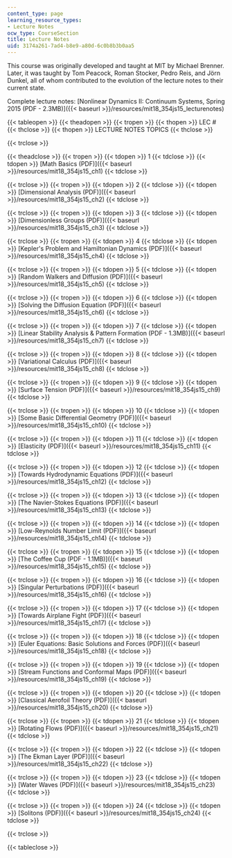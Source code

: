 ```yaml
---
content_type: page
learning_resource_types:
- Lecture Notes
ocw_type: CourseSection
title: Lecture Notes
uid: 3174a261-7ad4-b8e9-a80d-6c0b8b3b0aa5
---
```


This course was originally developed and taught at MIT by Michael Brenner. Later, it was taught by Tom Peacock, Roman Stocker, Pedro Reis, and Jörn Dunkel, all of whom contributed to the evolution of the lecture notes to their current state.

Complete lecture notes: [Nonlinear Dynamics II: Continuum Systems, Spring 2015 (PDF - 2.3MB)]({{< baseurl >}}/resources/mit18_354js15_lecturenotes)

{{< tableopen >}}
{{< theadopen >}}
{{< tropen >}}
{{< thopen >}}
LEC #
{{< thclose >}}
{{< thopen >}}
LECTURE NOTES TOPICS
{{< thclose >}}

{{< trclose >}}

{{< theadclose >}}
{{< tropen >}}
{{< tdopen >}}
1
{{< tdclose >}}
{{< tdopen >}}
[Math Basics (PDF)]({{< baseurl >}}/resources/mit18_354js15_ch1)
{{< tdclose >}}

{{< trclose >}}
{{< tropen >}}
{{< tdopen >}}
2
{{< tdclose >}}
{{< tdopen >}}
[Dimensional Analysis (PDF)]({{< baseurl >}}/resources/mit18_354js15_ch2)
{{< tdclose >}}

{{< trclose >}}
{{< tropen >}}
{{< tdopen >}}
3
{{< tdclose >}}
{{< tdopen >}}
[Dimensionless Groups (PDF)]({{< baseurl >}}/resources/mit18_354js15_ch3)
{{< tdclose >}}

{{< trclose >}}
{{< tropen >}}
{{< tdopen >}}
4
{{< tdclose >}}
{{< tdopen >}}
[Kepler's Problem and Hamiltonian Dynamics (PDF)]({{< baseurl >}}/resources/mit18_354js15_ch4)
{{< tdclose >}}

{{< trclose >}}
{{< tropen >}}
{{< tdopen >}}
5
{{< tdclose >}}
{{< tdopen >}}
[Random Walkers and Diffusion (PDF)]({{< baseurl >}}/resources/mit18_354js15_ch5)
{{< tdclose >}}

{{< trclose >}}
{{< tropen >}}
{{< tdopen >}}
6
{{< tdclose >}}
{{< tdopen >}}
[Solving the Diffusion Equation (PDF)]({{< baseurl >}}/resources/mit18_354js15_ch6)
{{< tdclose >}}

{{< trclose >}}
{{< tropen >}}
{{< tdopen >}}
7
{{< tdclose >}}
{{< tdopen >}}
[Linear Stability Analysis & Pattern Formation (PDF - 1.3MB)]({{< baseurl >}}/resources/mit18_354js15_ch7)
{{< tdclose >}}

{{< trclose >}}
{{< tropen >}}
{{< tdopen >}}
8
{{< tdclose >}}
{{< tdopen >}}
[Variational Calculus (PDF)]({{< baseurl >}}/resources/mit18_354js15_ch8)
{{< tdclose >}}

{{< trclose >}}
{{< tropen >}}
{{< tdopen >}}
9
{{< tdclose >}}
{{< tdopen >}}
[Surface Tension (PDF)]({{< baseurl >}}/resources/mit18_354js15_ch9)
{{< tdclose >}}

{{< trclose >}}
{{< tropen >}}
{{< tdopen >}}
10
{{< tdclose >}}
{{< tdopen >}}
[Some Basic Differential Geometry (PDF)]({{< baseurl >}}/resources/mit18_354js15_ch10)
{{< tdclose >}}

{{< trclose >}}
{{< tropen >}}
{{< tdopen >}}
11
{{< tdclose >}}
{{< tdopen >}}
[Elasticity (PDF)]({{< baseurl >}}/resources/mit18_354js15_ch11)
{{< tdclose >}}

{{< trclose >}}
{{< tropen >}}
{{< tdopen >}}
12
{{< tdclose >}}
{{< tdopen >}}
[Towards Hydrodynamic Equations (PDF)]({{< baseurl >}}/resources/mit18_354js15_ch12)
{{< tdclose >}}

{{< trclose >}}
{{< tropen >}}
{{< tdopen >}}
13
{{< tdclose >}}
{{< tdopen >}}
[The Navier-Stokes Equations (PDF)]({{< baseurl >}}/resources/mit18_354js15_ch13)
{{< tdclose >}}

{{< trclose >}}
{{< tropen >}}
{{< tdopen >}}
14
{{< tdclose >}}
{{< tdopen >}}
[Low-Reynolds Number Limit (PDF)]({{< baseurl >}}/resources/mit18_354js15_ch14)
{{< tdclose >}}

{{< trclose >}}
{{< tropen >}}
{{< tdopen >}}
15
{{< tdclose >}}
{{< tdopen >}}
[The Coffee Cup (PDF - 1.1MB)]({{< baseurl >}}/resources/mit18_354js15_ch15)
{{< tdclose >}}

{{< trclose >}}
{{< tropen >}}
{{< tdopen >}}
16
{{< tdclose >}}
{{< tdopen >}}
[Singular Perturbations (PDF)]({{< baseurl >}}/resources/mit18_354js15_ch16)
{{< tdclose >}}

{{< trclose >}}
{{< tropen >}}
{{< tdopen >}}
17
{{< tdclose >}}
{{< tdopen >}}
[Towards Airplane Fight (PDF)]({{< baseurl >}}/resources/mit18_354js15_ch17)
{{< tdclose >}}

{{< trclose >}}
{{< tropen >}}
{{< tdopen >}}
18
{{< tdclose >}}
{{< tdopen >}}
[Euler Equations: Basic Solutions and Forces (PDF)]({{< baseurl >}}/resources/mit18_354js15_ch18)
{{< tdclose >}}

{{< trclose >}}
{{< tropen >}}
{{< tdopen >}}
19
{{< tdclose >}}
{{< tdopen >}}
[Stream Functions and Conformal Maps (PDF)]({{< baseurl >}}/resources/mit18_354js15_ch19)
{{< tdclose >}}

{{< trclose >}}
{{< tropen >}}
{{< tdopen >}}
20
{{< tdclose >}}
{{< tdopen >}}
[Classical Aerofoil Theory (PDF)]({{< baseurl >}}/resources/mit18_354js15_ch20)
{{< tdclose >}}

{{< trclose >}}
{{< tropen >}}
{{< tdopen >}}
21
{{< tdclose >}}
{{< tdopen >}}
[Rotating Flows (PDF)]({{< baseurl >}}/resources/mit18_354js15_ch21)
{{< tdclose >}}

{{< trclose >}}
{{< tropen >}}
{{< tdopen >}}
22
{{< tdclose >}}
{{< tdopen >}}
[The Ekman Layer (PDF)]({{< baseurl >}}/resources/mit18_354js15_ch22)
{{< tdclose >}}

{{< trclose >}}
{{< tropen >}}
{{< tdopen >}}
23
{{< tdclose >}}
{{< tdopen >}}
[Water Waves (PDF)]({{< baseurl >}}/resources/mit18_354js15_ch23)
{{< tdclose >}}

{{< trclose >}}
{{< tropen >}}
{{< tdopen >}}
24
{{< tdclose >}}
{{< tdopen >}}
[Solitons (PDF)]({{< baseurl >}}/resources/mit18_354js15_ch24)
{{< tdclose >}}

{{< trclose >}}

{{< tableclose >}}
